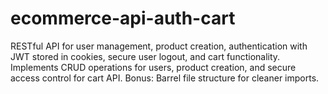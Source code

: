 # ecommerce-api-auth-cart
RESTful API for user management, product creation, authentication with JWT stored in cookies, secure user logout, and cart functionality. Implements CRUD operations for users, product creation, and secure access control for cart API. Bonus: Barrel file structure for cleaner imports.
